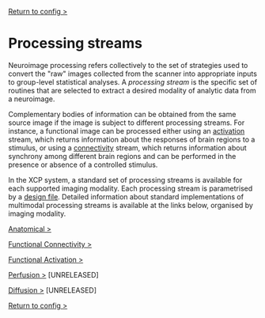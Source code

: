 [Return to config >](https://pipedocs.github.io//config)

# Processing streams

Neuroimage processing refers collectively to the set of strategies used to convert the "raw" images collected from the scanner into appropriate inputs to group-level statistical analyses. A _processing stream_ is the specific set of routines that are selected to extract a desired modality of analytic data from a neuroimage.

Complementary bodies of information can be obtained from the same source image if the image is subject to different processing streams. For instance, a functional image can be processed either using an [activation](https://pipedocs.github.io/config/streams/task) stream, which returns information about the responses of brain regions to a stimulus, or using a [connectivity](https://pipedocs.github.io/config/streams/fc) stream, which returns information about synchrony among different brain regions and can be performed in the presence or absence of a controlled stimulus.

In the XCP system, a standard set of processing streams is available for each supported imaging modality. Each processing stream is parametrised by a [design file](https://pipedocs.github.io/config/design). Detailed information about standard implementations of multimodal processing streams is available at the links below, organised by imaging modality.

[Anatomical >](https://pipedocs.github.io/config/streams/anat)

[Functional Connectivity >](https://pipedocs.github.io/config/streams/fc)

[Functional Activation >](https://pipedocs.github.io/config/streams/task)

[Perfusion >](https://pipedocs.github.io/config/streams/cbf) \[UNRELEASED\]

[Diffusion >](https://pipedocs.github.io/config/streams/diffusion) \[UNRELEASED\]

[Return to config >](https://pipedocs.github.io//config)
